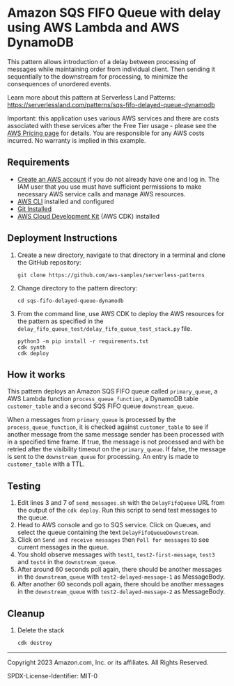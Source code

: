 # Amazon SQS FIFO Queue with delay using AWS Lambda and AWS DynamoDB

This pattern allows introduction of a delay between processing of messages while maintaining order from individual client. Then sending it sequentially to the downstream for processing, to minimize the consequences of unordered events.

Learn more about this pattern at Serverless Land Patterns: https://serverlessland.com/patterns/sqs-fifo-delayed-queue-dynamodb

Important: this application uses various AWS services and there are costs associated with these services after the Free Tier usage - please see the [AWS Pricing page](https://aws.amazon.com/pricing/) for details. You are responsible for any AWS costs incurred. No warranty is implied in this example.

## Requirements

* [Create an AWS account](https://portal.aws.amazon.com/gp/aws/developer/registration/index.html) if you do not already have one and log in. The IAM user that you use must have sufficient permissions to make necessary AWS service calls and manage AWS resources.
* [AWS CLI](https://docs.aws.amazon.com/cli/latest/userguide/install-cliv2.html) installed and configured
* [Git Installed](https://git-scm.com/book/en/v2/Getting-Started-Installing-Git)
* [AWS Cloud Development Kit](https://docs.aws.amazon.com/cdk/v2/guide/getting_started.html) (AWS CDK) installed

## Deployment Instructions

1. Create a new directory, navigate to that directory in a terminal and clone the GitHub repository:
    ``` 
    git clone https://github.com/aws-samples/serverless-patterns
    ```
1. Change directory to the pattern directory:
    ```
    cd sqs-fifo-delayed-queue-dynamodb
    ```
1. From the command line, use AWS CDK to deploy the AWS resources for the pattern as specified in the `delay_fifo_queue_test/delay_fifo_queue_test_stack.py` file.
    ```
    python3 -m pip install -r requirements.txt
    cdk synth
    cdk deploy
    ```

## How it works

This pattern deploys an Amazon SQS FIFO queue called `primary_queue`, a AWS Lambda function `process_queue_function`, a DynamoDB table `customer_table` and a second SQS FIFO queue `downstream_queue`. 

When a messages from `primary_queue` is processed by the `process_queue_function`, it is checked against `customer_table` to see if another message from the same message sender has been processed with in a specified time frame.
If true, the message is not processed and with be retried after the visibility timeout on the `primary_queue`.
If false, the message is sent to the `downstream_queue` for processing. An entry is made to `customer_table` with a TTL.


## Testing

1. Edit lines 3 and 7 of `send_messages.sh` with the `DelayFifoQueue` URL from the output of the `cdk deploy`. Run this script to send test messages to the queue.
2. Head to AWS console and go to SQS service. Click on Queues, and select the queue containing the text `DelayFifoQueueDownstream`.
3. Click on `Send and receive messages` then `Poll for messages` to see current messages in the queue.
4. You shold observe messages with `test1`, `test2-first-message`, `test3` and `test4` in the `downstream_queue`.
5. After around 60 seconds poll again, there should be another messages in the `downstream_queue` with `test2-delayed-message-1` as MessageBody.
6. After another 60 seconds poll again, there should be another messages in the `downstream_queue` with `test2-delayed-message-2` as MessageBody.

## Cleanup
 
1. Delete the stack
    ```
    cdk destroy
    ```
----
Copyright 2023 Amazon.com, Inc. or its affiliates. All Rights Reserved.

SPDX-License-Identifier: MIT-0
